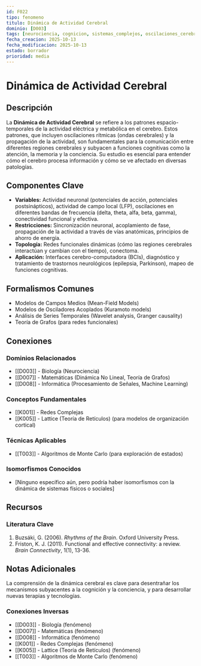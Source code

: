 ```yaml
---
id: F022
tipo: fenomeno
titulo: Dinámica de Actividad Cerebral
dominio: [D003]
tags: [neurociencia, cognicion, sistemas_complejos, oscilaciones_cerebrales]
fecha_creacion: 2025-10-13
fecha_modificacion: 2025-10-13
estado: borrador
prioridad: media
---
```


# Dinámica de Actividad Cerebral

## Descripción

La **Dinámica de Actividad Cerebral** se refiere a los patrones espacio-temporales de la actividad eléctrica y metabólica en el cerebro. Estos patrones, que incluyen oscilaciones rítmicas (ondas cerebrales) y la propagación de la actividad, son fundamentales para la comunicación entre diferentes regiones cerebrales y subyacen a funciones cognitivas como la atención, la memoria y la conciencia. Su estudio es esencial para entender cómo el cerebro procesa información y cómo se ve afectado en diversas patologías.

## Componentes Clave

- **Variables:** Actividad neuronal (potenciales de acción, potenciales postsinápticos), actividad de campo local (LFP), oscilaciones en diferentes bandas de frecuencia (delta, theta, alfa, beta, gamma), conectividad funcional y efectiva.
- **Restricciones:** Sincronización neuronal, acoplamiento de fase, propagación de la actividad a través de vías anatómicas, principios de ahorro de energía.
- **Topología:** Redes funcionales dinámicas (cómo las regiones cerebrales interactúan y cambian con el tiempo), conectoma.
- **Aplicación:** Interfaces cerebro-computadora (BCIs), diagnóstico y tratamiento de trastornos neurológicos (epilepsia, Parkinson), mapeo de funciones cognitivas.

## Formalismos Comunes

- Modelos de Campos Medios (Mean-Field Models)
- Modelos de Osciladores Acoplados (Kuramoto models)
- Análisis de Series Temporales (Wavelet analysis, Granger causality)
- Teoría de Grafos (para redes funcionales)

## Conexiones

### Dominios Relacionados
- [[D003]] - Biología (Neurociencia)
- [[D007]] - Matemáticas (Dinámica No Lineal, Teoría de Grafos)
- [[D008]] - Informática (Procesamiento de Señales, Machine Learning)

### Conceptos Fundamentales
- [[K001]] - Redes Complejas
- [[K005]] - Lattice (Teoría de Retículos) (para modelos de organización cortical)

### Técnicas Aplicables
- [[T003]] - Algoritmos de Monte Carlo (para exploración de estados)

### Isomorfismos Conocidos
- [Ninguno específico aún, pero podría haber isomorfismos con la dinámica de sistemas físicos o sociales]

## Recursos

### Literatura Clave
1.  Buzsáki, G. (2006). *Rhythms of the Brain*. Oxford University Press.
2.  Friston, K. J. (2011). Functional and effective connectivity: a review. *Brain Connectivity*, 1(1), 13-36.

## Notas Adicionales

La comprensión de la dinámica cerebral es clave para desentrañar los mecanismos subyacentes a la cognición y la conciencia, y para desarrollar nuevas terapias y tecnologías.

### Conexiones Inversas
- [[D003]] - Biología (fenómeno)
- [[D007]] - Matemáticas (fenómeno)
- [[D008]] - Informática (fenómeno)
- [[K001]] - Redes Complejas (fenómeno)
- [[K005]] - Lattice (Teoría de Retículos) (fenómeno)
- [[T003]] - Algoritmos de Monte Carlo (fenómeno)

